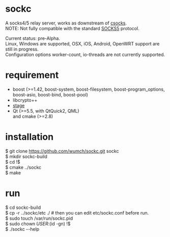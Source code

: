 # sockc

A socks4/5 relay server, works as downstream of [csocks](https://github.com/wumch/csocks).  
NOTE: Not fully compatible with the standard [SOCKS5](http://www.ietf.org/rfc/rfc1928.txt) protocol.

Current status: pre-Alpha.  
Linux, Windows are supported, OSX, iOS, Android, OpenWRT support are still in progress.  
Configuration options worker-count, io-threads are not currently supported.  

# requirement
* boost (>=1.42, boost-system, boost-filesystem, boost-program_options, boost-asio, boost-bind, boost-pool)  
* libcrypto++  
* [stage](https://github.com/wumch/stage)  
* Qt (>=5.5, with QtQuick2, QML)  
and cmake (>=2.8)  

# installation
$ git clone https://github.com/wumch/sockc.git sockc  
$ mkdir sockc-build  
$ cd !$  
$ cmake ../sockc  
$ make  

# run
$ cd sockc-build  
$ cp -r ../sockc/etc ./  # then you can edit etc/sockc.conf before run.  
$ sudo touch /var/run/sockc.pid  
$ sudo chown ${USER}:$(id -gn) !$  
$ ./sockc --help  
